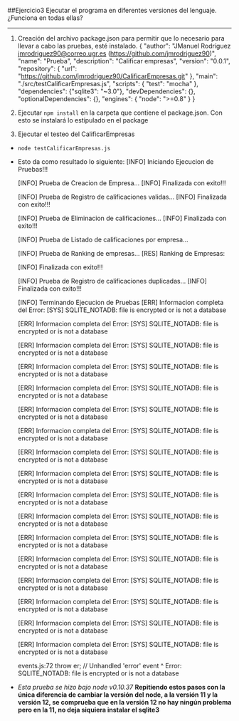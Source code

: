 ##Ejercicio3
Ejecutar el programa en diferentes versiones del lenguaje. ¿Funciona en todas ellas?
_____

1. Creación del archivo package.json  para permitir que lo necesario para llevar a cabo las pruebas, esté instalado.
	{
	  "author": "JManuel Rodríguez <jmrodriguez90@correo.ugr.es> (https://github.com/jmrodriguez90)",
	  "name": "Prueba",
	  "description": "Calificar empresas",
	  "version": "0.0.1",
	  "repository": {
	  "url": "https://github.com/jmrodriguez90/CalificarEmpresas.git"
	  },
	  "main": "./src/testCalificarEmpresas.js",
	  "scripts": {
	  "test": "mocha"
	  },
	  "dependencies": {"sqlite3": "~3.0"},
	  "devDependencies": {},
	  "optionalDependencies": {},
	  "engines": {
	  "node": ">=0.8"
	  }
	}

2. Ejecutar `npm install` en la carpeta que contiene el package.json. Con esto se instalará lo estípulado en el package

3. Ejecutar el testeo del CalificarEmpresas
 - `node testCalificarEmpresas.js`
 - Esto da como resultado lo siguiente:
	[INFO] Iniciando Ejecucion de Pruebas!!!

	[INFO] Prueba de Creacion de Empresa...
	[INFO] Finalizada con exito!!!

	[INFO] Prueba de Registro de calificaciones validas...
	[INFO] Finalizada con exito!!!

	[INFO] Prueba de Eliminacion de calificaciones...
	[INFO] Finalizada con exito!!!

	[INFO] Prueba de Listado de calificaciones por empresa...





	[INFO] Prueba de Ranking de empresas...
	[RES] Ranking de Empresas: 

	[INFO] Finalizada con exito!!!

	[INFO] Prueba de Registro de calificaciones duplicadas...
	[INFO] Finalizada con exito!!!

	[INFO] Terminando Ejecucion de Pruebas
	[ERR] Informacion completa del Error:
	   [SYS] SQLITE_NOTADB: file is encrypted or is not a database

	[ERR] Informacion completa del Error:
	   [SYS] SQLITE_NOTADB: file is encrypted or is not a database

	[ERR] Informacion completa del Error:
	   [SYS] SQLITE_NOTADB: file is encrypted or is not a database

	[ERR] Informacion completa del Error:
	   [SYS] SQLITE_NOTADB: file is encrypted or is not a database

	[ERR] Informacion completa del Error:
	   [SYS] SQLITE_NOTADB: file is encrypted or is not a database

	[ERR] Informacion completa del Error:
	   [SYS] SQLITE_NOTADB: file is encrypted or is not a database

	[ERR] Informacion completa del Error:
	   [SYS] SQLITE_NOTADB: file is encrypted or is not a database

	[ERR] Informacion completa del Error:
	   [SYS] SQLITE_NOTADB: file is encrypted or is not a database

	[ERR] Informacion completa del Error:
	   [SYS] SQLITE_NOTADB: file is encrypted or is not a database

	[ERR] Informacion completa del Error:
	   [SYS] SQLITE_NOTADB: file is encrypted or is not a database

	[ERR] Informacion completa del Error:
	   [SYS] SQLITE_NOTADB: file is encrypted or is not a database

	[ERR] Informacion completa del Error:
	   [SYS] SQLITE_NOTADB: file is encrypted or is not a database

	[ERR] Informacion completa del Error:
	   [SYS] SQLITE_NOTADB: file is encrypted or is not a database

	[ERR] Informacion completa del Error:
	   [SYS] SQLITE_NOTADB: file is encrypted or is not a database

	[ERR] Informacion completa del Error:
	   [SYS] SQLITE_NOTADB: file is encrypted or is not a database

	[ERR] Informacion completa del Error:
	   [SYS] SQLITE_NOTADB: file is encrypted or is not a database

	[ERR] Informacion completa del Error:
	   [SYS] SQLITE_NOTADB: file is encrypted or is not a database


	events.js:72
		throw er; // Unhandled 'error' event
		      ^
	Error: SQLITE_NOTADB: file is encrypted or is not a database

 - *Esta prueba se hizo bajo node v0.10.37*
**Repitiendo estos pasos con la única diferencia de cambiar la versión del node, a la versión 11 y la versión 12, se comprueba que en la versión 12 no hay ningún problema pero en la 11, no deja siquiera instalar el sqlite3**
	
